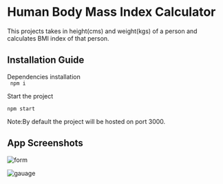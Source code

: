 # Human Body Mass Index Calculator

This projects takes in height(cms) and weight(kgs) of a person and calculates BMI index of that person.

## Installation Guide

Dependencies installation  
` npm i`

Start the project

`npm start`

Note:By default the project will be hosted on port 3000.

## App Screenshots

![form](https://user-images.githubusercontent.com/46700925/148326457-2f86e885-28b9-43af-aa90-c51fa9623a6c.png)

![gauage](https://user-images.githubusercontent.com/46700925/148326696-21bd93e9-9335-4bc4-8746-394e8693188a.png)
